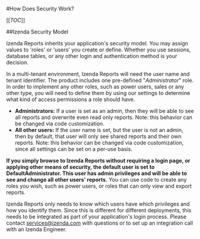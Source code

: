#How Does Security Work?

[[_TOC_]]

##Izenda Security Model

Izenda Reports inherits your application's security model. You may assign values to 'roles' or 'users' you create or define. Whether you use sessions, database tables, or any other login and authentication method is your decision. 

In a multi-tenant environment, Izenda Reports will need the user name and tenant identifier. The product includes one pre-defined "_Administrator_" role. In order to implement any other roles, such as power users, sales or any other type, you will need to define them by using our settings to determine what kind of access permissions a role should have.

- **Administrators:** If a user is set as an admin, then they will be able to see all reports and overwrite even read only reports. Note: this behavior can be changed via code customization.
- **All other users:** If the user name is set, but the user is not an admin, then by default, that user will only see shared reports and their own reports. Note: this behavior can be changed via code customization, since all settings can be set on a per-use basis.

**If you simply browse to Izenda Reports without requiring a login page, or applying other means of security, the default user is set to DefaultAdministrator. This user has admin privileges and will be able to see and change all other users' reports.** You can use code to create any roles you wish, such as power users, or roles that can only view and export reports. 

Izenda Reports only needs to know which users have which privileges and how you identify them. Since this is different for different deployments, this needs to be integrated as part of your application's login process. Please contact services@izenda.com with questions or to set up an integration call with an Izenda Engineer.
